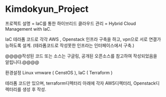# Kimdokyun_Project
프로젝트 설명 = IaC를 통한 하이브리드 클라우드 관리 = Hybrid Cloud Management with IaC.

IaC 테라폼 코드로 각각 AWS , Openstack 인프라 구축을 하고, vpn으로 서로 연결가능하도록 설계.
(테라폼코드로 작성못한 인프라는 인터페이스에서 구축.)


@@@@작성된 코드 또는 소스는 구글링, 공개된 오픈소스를 참고하여 작성되었음을 알립니다.@@@@

환경설정
Linux vmware ( CenstOS ),
IaC ( Terraform )

테라폼 코드만 있으며,
terraform디렉터리 아래에 각자 AWS디렉터리, Openstack디렉터리를 생성 후 작성.
